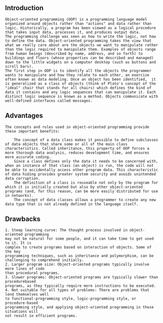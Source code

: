 ## Introduction
	Object-oriented programming (OOP) is a programming language model organized around objects rather than "actions" and data rather than logic. Historically, a program has been viewed as a logical procedure that takes input data, processes it, and produces output data.
	The programming challenge was seen as how to write the logic, not how to define the data. Object-oriented programming takes the view that what we really care about are the objects we want to manipulate rather than the logic required to manipulate them. Examples of objects range from human beings (described by name, address, and so forth) to buildings and floors (whose properties can be described and managed) down to the little widgets on a computer desktop (such as buttons and scroll bars).
	The first step in OOP is to identify all the objects the programmer wants to manipulate and how they relate to each other, an exercise often known as data modeling. Once an object has been identified,  it is generalized as a class of objects (think of Plato's concept of the "ideal" chair that stands for all chairs) which defines the kind of data it contains and any logic sequences that can manipulate it. Each distinct logic sequence is known as a method. Objects communicate with well-defined interfaces called messages.
## Advantages
	The concepts and rules used in object-oriented programming provide these important benefits:

		The concept of a data class makes it possible to define subclasses of data objects that share some or all of the main class characteristics. Called inheritance, this property of OOP forces a more thorough data analysis, reduces development time, and ensures more accurate coding.
		Since a class defines only the data it needs to be concerned with, when an instance of that class (an object) is run, the code will not be able to accidentally access other program data. This characteristic of data hiding provides greater system security and avoids unintended data corruption.
		The definition of a class is reuseable not only by the program for which it is initially created but also by other object-oriented programs (and, for this reason, can be more easily distributed for use in networks).
		The concept of data classes allows a programmer to create any new data type that is not already defined in the language itself.




## Drawbacks
	1. Steep learning curve: The thought process involved in object-oriented programming
	may not be natural for some people, and it can take time to get used to it. It is
	complex to create programs based on interaction of objects. Some of the key
	programming techniques, such as inheritance and polymorphism, can be
	challenging to comprehend initially.
	2. Larger program size: Object-oriented programs typically involve more lines of code
	than procedural programs.
	3. Slower programs: Object-oriented programs are typically slower than procedurebased
	programs, as they typically require more instructions to be executed.
	4. Not suitable for all types of problems: There are problems that lend themselves well
	to functional-programming style, logic-programming style, or procedure-based
	programming style, and applying object-oriented programming in those situations will
	not result in efficient programs. 
